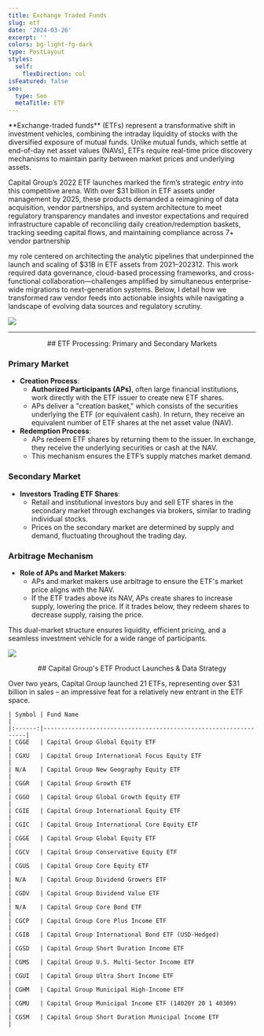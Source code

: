 ```yaml
---
title: Exchange Traded Funds
slug: etf
date: '2024-03-26'
excerpt: ''
colors: bg-light-fg-dark
type: PostLayout
styles:
  self:
    flexDirection: col
isFeatured: false
seo:
  type: Seo
  metaTitle: ETF
---
```

<div style="text-align: left">**Exchange-traded funds** (ETFs) represent a transformative shift in investment vehicles, combining the intraday liquidity of stocks with the diversified exposure of mutual funds. Unlike mutual funds, which settle at end-of-day net asset values (NAVs), ETFs require real-time price discovery mechanisms to maintain parity between market prices and underlying assets. </div>

Capital Group’s 2022 ETF launches marked the firm’s strategic *entry* into this competitive arena. With over $31 billion in ETF assets under management by 2025, these products demanded a reimagining of data acquisition, vendor partnerships, and system architecture to meet regulatory transparency mandates and investor expectations and required infrastructure capable of reconciling daily creation/redemption baskets, tracking seeding capital flows, and maintaining compliance across 7+ vendor partnership

my role centered on architecting the analytic pipelines that underpinned the launch and scaling of $31B in ETF assets from 2021–202312. This work required data governance, cloud-based processing frameworks, and cross-functional collaboration—challenges amplified by simultaneous enterprise-wide migrations to next-generation systems. Below, I detail how we transformed raw vendor feeds into actionable insights while navigating a landscape of evolving data sources and regulatory scrutiny.

![](/images/Screenshot%202025-02-20%20at%204.06.12%E2%80%AFPM.png)

***

<div style="text-align: center">## ETF Processing: Primary and Secondary Markets</div>

### Primary Market

*   **Creation Process**:
    *   **Authorized Participants (APs)**, often large financial institutions, work directly with the ETF issuer to create new ETF shares.
    *   APs deliver a "creation basket," which consists of the securities underlying the ETF (or equivalent cash). In return, they receive an equivalent number of ETF shares at the net asset value (NAV).
*   **Redemption Process**:
    *   APs redeem ETF shares by returning them to the issuer. In exchange, they receive the underlying securities or cash at the NAV.
    *   This mechanism ensures the ETF’s supply matches market demand.

### Secondary Market

*   **Investors Trading ETF Shares**:
    *   Retail and institutional investors buy and sell ETF shares in the secondary market through exchanges via brokers, similar to trading individual stocks.
    *   Prices on the secondary market are determined by supply and demand, fluctuating throughout the trading day.

### Arbitrage Mechanism

*   **Role of APs and Market Makers**:
    *   APs and market makers use arbitrage to ensure the ETF's market price aligns with the NAV.
    *   If the ETF trades above its NAV, APs create shares to increase supply, lowering the price. If it trades below, they redeem shares to decrease supply, raising the price.

This dual-market structure ensures liquidity, efficient pricing, and a seamless investment vehicle for a wide range of participants.

![](/images/Primary%20Market.webp)

<div style="text-align: center">## Capital Group's ETF Product Launches & Data Strategy</div>

Over two years, Capital Group launched 21 ETFs, representing over $31 billion in sales – an impressive feat for a relatively new entrant in the ETF space.

```
| Symbol | Fund Name                                                       |
|:------:|-----------------------------------------------------------------|
| CGGE   | Capital Group Global Equity ETF                                 |
| CGXU   | Capital Group International Focus Equity ETF                    |
| N/A    | Capital Group New Geography Equity ETF                          |
| CGGR   | Capital Group Growth ETF                                        |
| CGGO   | Capital Group Global Growth Equity ETF                          |
| CGIE   | Capital Group International Equity ETF                          |
| CGIC   | Capital Group International Core Equity ETF                     |
| CGGE   | Capital Group Global Equity ETF                                 |
| CGCV   | Capital Group Conservative Equity ETF                           |
| CGUS   | Capital Group Core Equity ETF                                   |
| N/A    | Capital Group Dividend Growers ETF                              |
| CGDV   | Capital Group Dividend Value ETF                                |
| N/A    | Capital Group Core Bond ETF                                     |
| CGCP   | Capital Group Core Plus Income ETF                              |
| CGIB   | Capital Group International Bond ETF (USD-Hedged)               |
| CGSD   | Capital Group Short Duration Income ETF                         |
| CGMS   | Capital Group U.S. Multi-Sector Income ETF                      |
| CGUI   | Capital Group Ultra Short Income ETF                            |
| CGHM   | Capital Group Municipal High-Income ETF                         |
| CGMU   | Capital Group Municipal Income ETF (14020Y 20 1 40309)          |
| CGSM   | Capital Group Short Duration Municipal Income ETF               |
```
